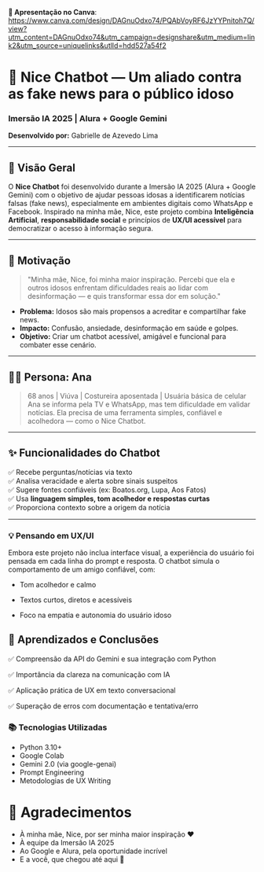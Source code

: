 **🔗 Apresentação no Canva**:
https://www.canva.com/design/DAGnuOdxo74/PQAbVoyRF6JzYYPnitoh7Q/view?utm_content=DAGnuOdxo74&utm_campaign=designshare&utm_medium=link2&utm_source=uniquelinks&utlId=hdd527a54f2


# 🤖 Nice Chatbot — Um aliado contra as fake news para o público idoso  
### Imersão IA 2025 | Alura + Google Gemini  
**Desenvolvido por:** Gabrielle de Azevedo Lima

---

## 📌 Visão Geral

O **Nice Chatbot** foi desenvolvido durante a Imersão IA 2025 (Alura + Google Gemini) com o objetivo de ajudar pessoas idosas a identificarem notícias falsas (fake news), especialmente em ambientes digitais como WhatsApp e Facebook. Inspirado na minha mãe, Nice, este projeto combina **Inteligência Artificial**, **responsabilidade social** e princípios de **UX/UI acessível** para democratizar o acesso à informação segura.

---

## 🧠 Motivação

> "Minha mãe, Nice, foi minha maior inspiração. Percebi que ela e outros idosos enfrentam dificuldades reais ao lidar com desinformação — e quis transformar essa dor em solução."

- **Problema:** Idosos são mais propensos a acreditar e compartilhar fake news.
- **Impacto:** Confusão, ansiedade, desinformação em saúde e golpes.
- **Objetivo:** Criar um chatbot acessível, amigável e funcional para combater esse cenário.

---

## 👩‍🦳 Persona: Ana

> 68 anos | Viúva | Costureira aposentada | Usuária básica de celular  
Ana se informa pela TV e WhatsApp, mas tem dificuldade em validar notícias. Ela precisa de uma ferramenta simples, confiável e acolhedora — como o Nice Chatbot.

---

## ✨ Funcionalidades do Chatbot

✅ Recebe perguntas/notícias via texto  
✅ Analisa veracidade e alerta sobre sinais suspeitos  
✅ Sugere fontes confiáveis (ex: Boatos.org, Lupa, Aos Fatos)  
✅ Usa **linguagem simples, tom acolhedor e respostas curtas**  
✅ Proporciona contexto sobre a origem da notícia

--- 

### 💡 Pensando em UX/UI
Embora este projeto não inclua interface visual, a experiência do usuário foi pensada em cada linha do prompt e resposta. O chatbot simula o comportamento de um amigo confiável, com:

- Tom acolhedor e calmo

- Textos curtos, diretos e acessíveis

- Foco na empatia e autonomia do usuário idoso

## 🧠 Aprendizados e Conclusões
✅ Compreensão da API do Gemini e sua integração com Python

✅ Importância da clareza na comunicação com IA

✅ Aplicação prática de UX em texto conversacional

✅ Superação de erros com documentação e tentativa/erro

### 📚 Tecnologias Utilizadas
- Python 3.10+
- Google Colab
- Gemini 2.0 (via google-genai)
- Prompt Engineering
- Metodologias de UX Writing


# 💬 Agradecimentos
- À minha mãe, Nice, por ser minha maior inspiração ❤️
- À equipe da Imersão IA 2025
- Ao Google e Alura, pela oportunidade incrível
- E a você, que chegou até aqui 🙌
